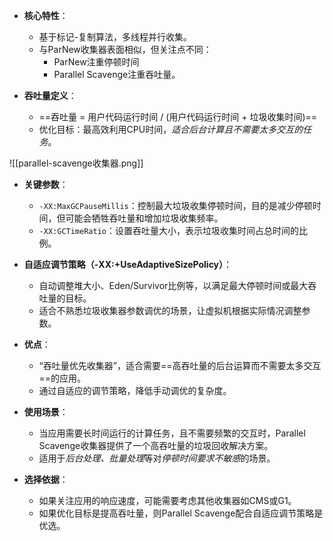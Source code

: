 
- **核心特性**：
    - 基于标记-复制算法，多线程并行收集。
    - 与ParNew收集器表面相似，但关注点不同：
	    - ParNew注重停顿时间
	    - Parallel Scavenge注重吞吐量。

- **吞吐量定义**：
    
    - ==吞吐量 = 用户代码运行时间 / (用户代码运行时间 + 垃圾收集时间)==
    - 优化目标：最高效利用CPU时间，*适合后台计算且不需要太多交互的任务*。

![[parallel-scavenge收集器.png]]

- **关键参数**：
    - `-XX:MaxGCPauseMillis`：控制最大垃圾收集停顿时间，目的是减少停顿时间，但可能会牺牲吞吐量和增加垃圾收集频率。
    - `-XX:GCTimeRatio`：设置吞吐量大小，表示垃圾收集时间占总时间的比例。

- **自适应调节策略（-XX:+UseAdaptiveSizePolicy）**：
    - 自动调整堆大小、Eden/Survivor比例等，以满足最大停顿时间或最大吞吐量的目标。
    - 适合不熟悉垃圾收集器参数调优的场景，让虚拟机根据实际情况调整参数。

- **优点**：
    - “吞吐量优先收集器”，适合需要==高吞吐量的后台运算而不需要太多交互==的应用。
    - 通过自适应的调节策略，降低手动调优的复杂度。

- **使用场景**：    
    - 当应用需要长时间运行的计算任务，且不需要频繁的交互时，Parallel Scavenge收集器提供了一个高吞吐量的垃圾回收解决方案。
    - 适用于*后台处理、批量处理*等对*停顿时间要求不敏感*的场景。

- **选择依据**：
    - 如果关注应用的响应速度，可能需要考虑其他收集器如CMS或G1。
    - 如果优化目标是提高吞吐量，则Parallel Scavenge配合自适应调节策略是优选。